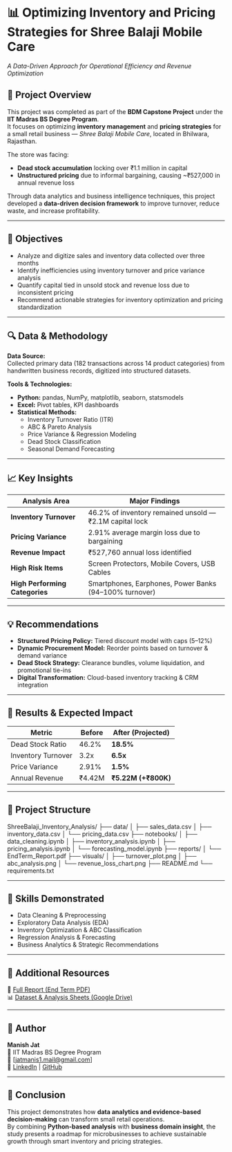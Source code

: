 # 📊 Optimizing Inventory and Pricing Strategies for Shree Balaji Mobile Care  
*A Data-Driven Approach for Operational Efficiency and Revenue Optimization*  

## 🧠 Project Overview  
This project was completed as part of the **BDM Capstone Project** under the **IIT Madras BS Degree Program**.  
It focuses on optimizing **inventory management** and **pricing strategies** for a small retail business — *Shree Balaji Mobile Care*, located in Bhilwara, Rajasthan.  

The store was facing:  
- **Dead stock accumulation** locking over ₹1.1 million in capital  
- **Unstructured pricing** due to informal bargaining, causing ~₹527,000 in annual revenue loss  

Through data analytics and business intelligence techniques, this project developed a **data-driven decision framework** to improve turnover, reduce waste, and increase profitability.

---

## 🎯 Objectives  
- Analyze and digitize sales and inventory data collected over three months  
- Identify inefficiencies using inventory turnover and price variance analysis  
- Quantify capital tied in unsold stock and revenue loss due to inconsistent pricing  
- Recommend actionable strategies for inventory optimization and pricing standardization  

---

## 🔍 Data & Methodology  

**Data Source:**  
Collected primary data (182 transactions across 14 product categories) from handwritten business records, digitized into structured datasets.

**Tools & Technologies:**  
- **Python:** pandas, NumPy, matplotlib, seaborn, statsmodels  
- **Excel:** Pivot tables, KPI dashboards  
- **Statistical Methods:**  
  - Inventory Turnover Ratio (ITR)  
  - ABC & Pareto Analysis  
  - Price Variance & Regression Modeling  
  - Dead Stock Classification  
  - Seasonal Demand Forecasting  

---

## 📈 Key Insights  

| Analysis Area | Major Findings |
|----------------|----------------|
| **Inventory Turnover** | 46.2% of inventory remained unsold — ₹2.1M capital lock |
| **Pricing Variance** | 2.91% average margin loss due to bargaining |
| **Revenue Impact** | ₹527,760 annual loss identified |
| **High Risk Items** | Screen Protectors, Mobile Covers, USB Cables |
| **High Performing Categories** | Smartphones, Earphones, Power Banks (94–100% turnover) |

---

## 💡 Recommendations  
- **Structured Pricing Policy:** Tiered discount model with caps (5–12%)  
- **Dynamic Procurement Model:** Reorder points based on turnover & demand variance  
- **Dead Stock Strategy:** Clearance bundles, volume liquidation, and promotional tie-ins  
- **Digital Transformation:** Cloud-based inventory tracking & CRM integration  

---

## 🚀 Results & Expected Impact  

| Metric | Before | After (Projected) |
|---------|---------|------------------|
| Dead Stock Ratio | 46.2% | **18.5%** |
| Inventory Turnover | 3.2x | **6.5x** |
| Price Variance | 2.91% | **1.5%** |
| Annual Revenue | ₹4.42M | **₹5.22M (+₹800K)** |

---

## 📂 Project Structure  
ShreeBalaji_Inventory_Analysis/
├── data/
│ ├── sales_data.csv
│ ├── inventory_data.csv
│ └── pricing_data.csv
├── notebooks/
│ ├── data_cleaning.ipynb
│ ├── inventory_analysis.ipynb
│ ├── pricing_analysis.ipynb
│ └── forecasting_model.ipynb
├── reports/
│ └── EndTerm_Report.pdf
├── visuals/
│ ├── turnover_plot.png
│ ├── abc_analysis.png
│ └── revenue_loss_chart.png
├── README.md
└── requirements.txt


---

## 🧰 Skills Demonstrated  
- Data Cleaning & Preprocessing  
- Exploratory Data Analysis (EDA)  
- Inventory Optimization & ABC Classification  
- Regression Analysis & Forecasting  
- Business Analytics & Strategic Recommendations  

---

## 📎 Additional Resources  
📄 [Full Report (End Term PDF)](./EndTerm.pdf)  
📊 [Dataset & Analysis Sheets (Google Drive)](https://drive.google.com/drive/folders/1GRhrVpoOcmGeqhYlb5AzXErpBVzqn65C)

---

## 👤 Author  
**Manish Jat**  
📍 IIT Madras BS Degree Program  
📧 [jatmanis1.mail@gmail.com]  
🔗 [LinkedIn](https://linkedin.com/in/jatmanish) | [GitHub](https://github.com/jatmanis1)

---

## 🏁 Conclusion  
This project demonstrates how **data analytics and evidence-based decision-making** can transform small retail operations.  
By combining **Python-based analysis** with **business domain insight**, the study presents a roadmap for microbusinesses to achieve sustainable growth through smart inventory and pricing strategies.
